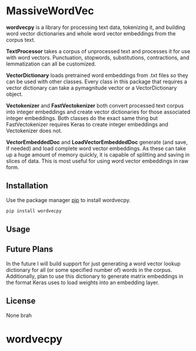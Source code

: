 # MassiveWordVec

**wordvecpy** is a library for processing text data, tokenizing it, and building word vector dictionaries and whole word vector embeddings from the corpus text.

**TextProcessor** takes a corpus of unprocessed text and processes it for use with word vectors.  Punctuation, stopwords, substitutions, contractions, and lemmatization can all be customized.

**VectorDictionary** loads pretrained word embeddings from .txt files so they can be used with other classes.  Every class in this package that requires a vector dictionary can take a pymagnitude vector or a VectorDictionary object.

**Vectokenizer** and **FastVectokenizer** both convert processed text corpus into integer embeddings and create vector dictionaries for those associated integer embeddings.  Both classes do the exact same thing but FastVectokenizer requires Keras to create integer embeddings and Vectokenizer does not.

**VectorEmbeddedDoc** and **LoadVectorEmbeddedDoc** generate (and save, if needed) and load complete word vector embeddings.  As these can take up a huge amount of memory quickly, it is capable of splitting and saving in slices of data.  This is most useful for using word vector embeddings in raw form.


## Installation

Use the package manager [pip](https://pip.pypa.io/en/stable/) to install wordvecpy.

```bash
pip install wordvecpy
```

## Usage


## Future Plans
In the future I will build support for just generating a word vector lookup dictionary for all (or some specified number of) words in the corpus.  Additionally, plan to use this dictionary to generate matrix embeddings in the format Keras uses to load weights into an embedding layer.

## License
None brah
# wordvecpy
